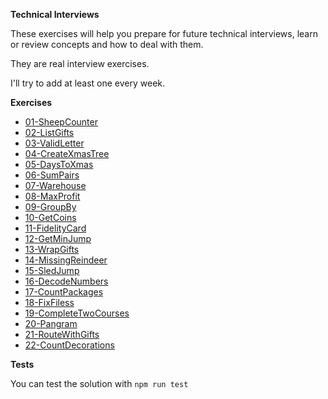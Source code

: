 
**Technical Interviews**

These exercises will help you prepare for future technical interviews, learn or review concepts and how to deal with them.

They are real interview exercises.

I'll try to add at least one every week.

**Exercises**

- [01-SheepCounter](/Exercises/01-SheepCounter/)
- [02-ListGifts](/Exercises/02-ListGifts/)
- [03-ValidLetter](/Exercises/03-ValidLetter/)
- [04-CreateXmasTree](/Exercises/04-CreateXmasTree/)
- [05-DaysToXmas](/Exercises/05-DaysToXmas/)
- [06-SumPairs](/Exercises/06-SumPairs/)
- [07-Warehouse](/Exercises/07-Warehouse/)
- [08-MaxProfit](/Exercises/08-MaxProfit/)
- [09-GroupBy](/Exercises/09-GroupBy/)
- [10-GetCoins](/Exercises/10-GetCoins/)
- [11-FidelityCard](/Exercises/11-FidelityCard/)
- [12-GetMinJump](/Exercises/12-GetMinJump/)
- [13-WrapGifts](/Exercises/13-WrapGifts/)
- [14-MissingReindeer](/Exercises/14-MissingReindeer/)
- [15-SledJump](/Exercises/15-SledJump/)
- [16-DecodeNumbers](/Exercises/16-DecodeNumbers/)
- [17-CountPackages](/Exercises/17-CountPackages/)
- [18-FixFiless](/Exercises/18-FixFiles/)
- [19-CompleteTwoCourses](/Exercises/19-CompleteTwoCourses/)
- [20-Pangram](/Exercises/20-Pangram/)
- [21-RouteWithGifts](/Exercises/21-RouteWithGifts/)
- [22-CountDecorations](/Exercises/22-CountDecorations/)


**Tests**

You can test the solution with `npm run test`
